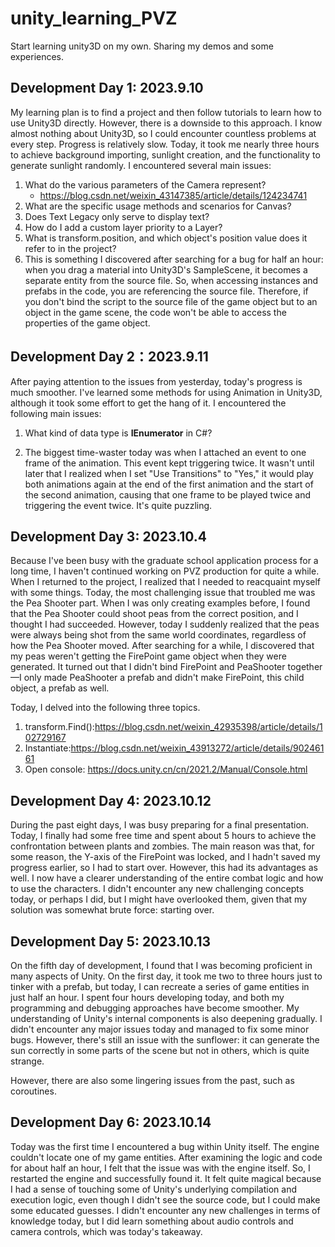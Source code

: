 # unity_learning_PVZ
Start learning unity3D on my own. Sharing my demos and some experiences.



## Development Day 1: 2023.9.10

My learning plan is to find a project and then follow tutorials to learn how to use Unity3D directly. However, there is a downside to this approach. I know almost nothing about Unity3D, so I could encounter countless problems at every step. Progress is relatively slow. Today, it took me nearly three hours to achieve background importing, sunlight creation, and the functionality to generate sunlight randomly. I encountered several main issues:

1. What do the various parameters of the Camera represent?
   - https://blog.csdn.net/weixin_43147385/article/details/124234741
2. What are the specific usage methods and scenarios for Canvas?
3. Does Text Legacy only serve to display text?
4. How do I add a custom layer priority to a Layer?
5. What is transform.position, and which object's position value does it refer to in the project?
6. This is something I discovered after searching for a bug for half an hour: when you drag a material into Unity3D's SampleScene, it becomes a separate entity from the source file. So, when accessing instances and prefabs in the code, you are referencing the source file. Therefore, if you don't bind the script to the source file of the game object but to an object in the game scene, the code won't be able to access the properties of the game object.

## Development Day 2：2023.9.11

After paying attention to the issues from yesterday, today's progress is much smoother. I've learned some methods for using Animation in Unity3D, although it took some effort to get the hang of it. I encountered the following main issues:

1. What kind of data type is **IEnumerator** in C#?

2. The biggest time-waster today was when I attached an event to one frame of the animation. This event kept triggering twice. It wasn't until later that I realized when I set "Use Transitions" to "Yes," it would play both animations again at the end of the first animation and the start of the second animation, causing that one frame to be played twice and triggering the event twice. It's quite puzzling.

## Development Day 3: 2023.10.4

Because I've been busy with the graduate school application process for a long time, I haven't continued working on PVZ production for quite a while. When I returned to the project, I realized that I needed to reacquaint myself with some things. Today, the most challenging issue that troubled me was the Pea Shooter part. When I was only creating examples before, I found that the Pea Shooter could shoot peas from the correct position, and I thought I had succeeded. However, today I suddenly realized that the peas were always being shot from the same world coordinates, regardless of how the Pea Shooter moved. After searching for a while, I discovered that my peas weren't getting the FirePoint game object when they were generated. It turned out that I didn't bind FirePoint and PeaShooter together—I only made PeaShooter a prefab and didn't make FirePoint, this child object, a prefab as well.

Today, I delved into the following three topics.

1. transform.Find():https://blog.csdn.net/weixin_42935398/article/details/102729167
2. Instantiate:https://blog.csdn.net/weixin_43913272/article/details/90246161
3. Open console: https://docs.unity.cn/cn/2021.2/Manual/Console.html

## Development Day 4: 2023.10.12

During the past eight days, I was busy preparing for a final presentation. Today, I finally had some free time and spent about 5 hours to achieve the confrontation between plants and zombies. The main reason was that, for some reason, the Y-axis of the FirePoint was locked, and I hadn't saved my progress earlier, so I had to start over. However, this had its advantages as well. I now have a clearer understanding of the entire combat logic and how to use the characters. I didn't encounter any new challenging concepts today, or perhaps I did, but I might have overlooked them, given that my solution was somewhat brute force: starting over.

## Development Day 5: 2023.10.13

On the fifth day of development, I found that I was becoming proficient in many aspects of Unity. On the first day, it took me two to three hours just to tinker with a prefab, but today, I can recreate a series of game entities in just half an hour. I spent four hours developing today, and both my programming and debugging approaches have become smoother. My understanding of Unity's internal components is also deepening gradually. I didn't encounter any major issues today and managed to fix some minor bugs. However, there's still an issue with the sunflower: it can generate the sun correctly in some parts of the scene but not in others, which is quite strange.

However, there are also some lingering issues from the past, such as coroutines.

## Development Day 6: 2023.10.14

Today was the first time I encountered a bug within Unity itself. The engine couldn't locate one of my game entities. After examining the logic and code for about half an hour, I felt that the issue was with the engine itself. So, I restarted the engine and successfully found it. It felt quite magical because I had a sense of touching some of Unity's underlying compilation and execution logic, even though I didn't see the source code, but I could make some educated guesses. I didn't encounter any new challenges in terms of knowledge today, but I did learn something about audio controls and camera controls, which was today's takeaway.
